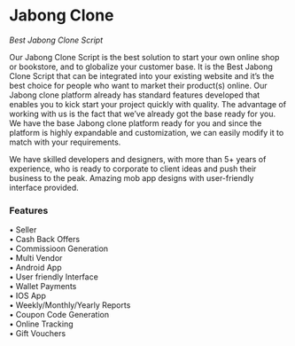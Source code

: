 # Jabong Clone
<i> Best Jabong Clone Script </i>

Our Jabong Clone Script is the best solution to start your own online shop or bookstore, and to globalize your customer base. It is the Best Jabong Clone Script that can be integrated into your existing website and it’s the best choice for people who want to market their product(s) online. Our Jabong clone platform already has standard features developed that enables you to kick start your project quickly with quality. The advantage of working with us is the fact that we’ve already got the base ready for you. We have the base Jabong clone platform ready for you and since the platform is highly expandable and customization, we can easily modify it to match with your requirements.

We have skilled developers and designers, with more than 5+ years of experience, who is ready to corporate to client ideas and push their business to the peak. Amazing mob app designs with user-friendly interface provided.

<h3> Features </h3>
• Seller<br>
• Cash Back Offers<br>
• Commissioon Generation<br>
• Multi Vendor<br>
• Android App<br>
• User friendly Interface<br>
• Wallet Payments<br>
• IOS App<br>
• Weekly/Monthly/Yearly Reports<br>
• Coupon Code Generation<br>
• Online Tracking<br>
• Gift Vouchers<br>
